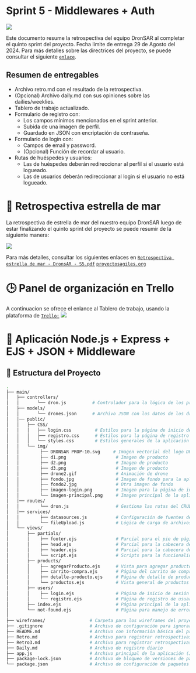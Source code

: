 # Sprint 5 - Middlewares + Auth
<img src="https://img001.prntscr.com/file/img001/jSfgf31NTki_6vPl927AYA.png" >

Este documento resume la retrospectiva del equipo DronSAR al completar el quinto sprint del proyecto. Fecha limite de entrega 29 de Agosto del 2024. Para más detalles sobre las directrices del proyecto, se puede consultar el siguiente [```enlace```](https://drive.google.com/file/d/1CvxKeP50rAGHmamYE6Cj7DMKCl40G2ER/view). 

## Resumen de entregables
- Archivo retro.md con el resultado de la retrospectiva.
- (Opcional) Archivo daily.md con sus opiniones sobre las dailies/weeklies.
- Tablero de trabajo actualizado.
- Formulario de registro con:
    - Los campos mínimos mencionados en el sprint anterior.
    - Subida de una imagen de perfil.
    - Guardado en JSON con encriptación de contraseña.
- Formulario de login con:
     - Campos de email y password.
     - (Opcional) Función de recordar al usuario.
- Rutas de huéspedes y usuarios:
     - Las de huéspedes deberán redireccionar al perfil si el usuario está logueado.
     - Las de usuarios deberán redireccionar al login si el usuario no está logueado.


# 🔄 Retrospectiva estrella de mar

La retrospectiva de estrella de mar del nuestro equipo DronSAR luego de estar finalizando el quinto sprint del proyecto se puede resumir de la siguiente manera:

<img src="https://img001.prntscr.com/file/img001/AXuIMoLKRcmV98soW6PQFg.png"> 

Para más detalles, consultar los siguientes enlaces en [```Retrospectiva estrella de mar - DronsAR - S5.pdf```](https://jamboard.google.com/d/1ug1S_q9M8g8O1Zu1CzFccBciGNs1zBg1u9ZJ8Dzx7g0/viewer?f=0) [```proyectosagiles.org```](https://proyectosagiles.org/2009/06/14/retrospectiva-estrella-mar-starfish-retrospective-scrum/)


# 🕒 Panel de organización en Trello


A continuacion se ofrece el enlance al Tablero de trabajo, usando la plataforma de [```Trello:```](https://trello.com/b/C13pJ5cq/grupo-6)
<img src="https://img001.prntscr.com/file/img001/MADD9IOcRtCw2uUstlaCVA.png">

# 🚀 Aplicación Node.js + Express + EJS + JSON + Middleware

## 📂 Estructura del Proyecto
```bash
.
├── main/
│   ├── controllers/
│   │       └── dron.js          # Controlador para la lógica de los productos
│   ├── models/
│   │       └── drones.json      # Archivo JSON con los datos de los drones
│   │── public/
│   │   ├── CSS/
│   │   │   ├── login.css         # Estilos para la página de inicio de sesión
│   │   │   ├── registro.css      # Estilos para la página de registro
│   │   │   └── styles.css        # Estilos generales de la aplicación
│   │   └── img/
│   │        ├── DRONSAR PROP-10.svg     # Imagen vectorial del logo DRONSAR
│   │        ├── d1.png                   # Imagen de producto
│   │        ├── d2.png                   # Imagen de producto
│   │        ├── d3.png                   # Imagen de producto
│   │        ├── drone2.gif               # Animación de drone
│   │        ├── fondo.jpg                # Imagen de fondo para la aplicación
│   │        ├── fondo2.jpg               # Otra imagen de fondo
│   │        ├── imagen-login.png         # Imagen para la página de inicio de sesión
│   │        └── imagen-principal.png     # Imagen principal de la aplicación
│   │── routes/
│   │        └── dron.js                  # Gestiona las rutas del CRUD para el producto utilizando Express.js.
│   │── services/
│   │        ├── datasources.js           # Configuración de fuentes de datos
│   │        └── fileUpload.js            # Lógica de carga de archivos
│   └── views/
│       ├── partials/
│       │    ├── footer.ejs               # Parcial para el pie de página
│       │    ├── head.ejs                 # Parcial para la cabecera del documento
│       │    ├── header.ejs               # Parcial para la cabecera del sitio
│       │    └── script.ejs               # Scripts para la funcionalidad y la interactividad del sitio
│       ├── products/
│       │    ├── agregarProducto.ejs      # Vista para agregar producto
│       │    ├── carrito-compra.ejs       # Página del carrito de compra
│       │    ├── detalle-producto.ejs     # Página de detalle de producto
│       │    └── productos.ejs            # Vista general de productos
│       ├── users/
│       │    ├── login.ejs                # Página de inicio de sesión
│       │    └── registro.ejs             # Página de registro de usuario
│       ├── index.ejs                     # Página principal de la aplicación
│       └── not-found.ejs                 # Página para manejo de error 404
│ 
├── wireframes/                 # Carpeta para los wireframes del proyecto
├── .gitignore                  # Archivo de configuración para ignorar archivos en Git
├── README.md                   # Archivo con información básica del proyecto
├── Retro.md                    # Archivo para registrar retrospectivas del proyecto SPRINT2
├── Retro3.md                   # Archivo para registrar retrospectivas del proyecto SPRINT3
├── Daily.md                    # Archivo de registro diario
├── app.js                      # Archivo principal de la aplicación (JavaScript)
├── package-lock.json           # Archivo de bloqueo de versiones de paquetes (npm)
└── package.json                # Archivo de configuración de paquetes (npm)
```
